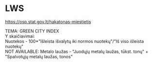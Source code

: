 # LWS
https://osp.stat.gov.lt/hakatonas-miestietis <br>

TEMA: GREEN CITY INDEX <br>
Y skaičiavimai: <br>
Nuotekos - 100*"Išleista išvalytų iki normos nuotekų"/"Iš viso išleista nuotekų" <br>
NOT AVAILABLE: Metalo laužas - "Juodųjų metalų laužas, tūkst. tonų" + "Spalvotųjų metalų laužas, tonos" <br>
